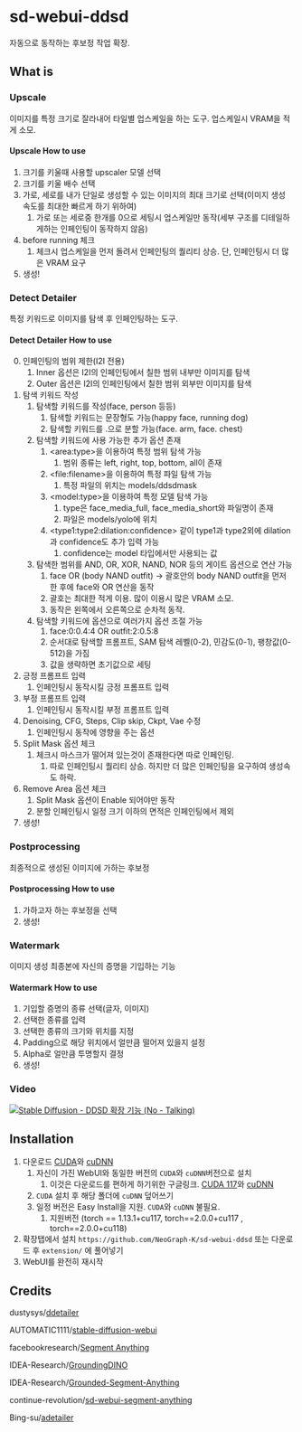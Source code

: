 # sd-webui-ddsd
자동으로 동작하는 후보정 작업 확장.

## What is
### Upscale
이미지를 특정 크기로 잘라내어 타일별 업스케일을 하는 도구. 업스케일시 VRAM을 적게 소모.
#### Upscale How to use
1. 크기를 키울때 사용할 upscaler 모델 선택
2. 크기를 키울 배수 선택
3. 가로, 세로를 내가 단일로 생성할 수 있는 이미지의 최대 크기로 선택(이미지 생성 속도를 최대한 빠르게 하기 위하여)
    1. 가로 또는 세로중 한개를 0으로 세팅시 업스케일만 동작(세부 구조를 디테일하게하는 인페인팅이 동작하지 않음)
4. before running 체크
    1. 체크시 업스케일을 먼저 돌려서 인페인팅의 퀄리티 상승. 단, 인페인팅시 더 많은 VRAM 요구
5. 생성!
### Detect Detailer
특정 키워드로 이미지를 탐색 후 인페인팅하는 도구.
#### Detect Detailer How to use
0. 인페인팅의 범위 제한(I2I 전용)
    1. Inner 옵션은 I2I의 인페인팅에서 칠한 범위 내부만 이미지를 탐색
    2. Outer 옵션은 I2I의 인페인팅에서 칠한 범위 외부만 이미지를 탐색
1. 탐색 키워드 작성
    1. 탐색할 키워드를 작성(face, person 등등)
        1. 탐색할 키워드는 문장형도 가능(happy face, running dog)
        2. 탐색할 키워드를 .으로 분할 가능(face. arm, face. chest)
    2. 탐색할 키워드에 사용 가능한 추가 옵션 존재
        1. &lt;area:type&gt;을 이용하여 특정 범위 탐색 가능
            1. 범위 종류는 left, right, top, bottom, all이 존재
        2. &lt;file:filename&gt;을 이용하여 특정 파일 탐색 가능
            1. 특정 파일의 위치는 models/ddsdmask
        3. &lt;model:type&gt;을 이용하여 특정 모델 탐색 가능
            1. type은 face_media_full, face_media_short와 파일명이 존재
            2. 파일은 models/yolo에 위치
        4. &lt;type1:type2:dilation:confidence&gt; 같이 type1과 type2외에 dilation과 confidence도 추가 입력 가능
            1. confidence는 model 타입에서만 사용되는 값
    3. 탐색한 범위를 AND, OR, XOR, NAND, NOR 등의 게이트 옵션으로 연산 가능
        1. face OR (body NAND outfit) -> 괄호안의 body NAND outfit을 먼저 한 후에 face와 OR 연산을 동작
        2. 괄호는 최대한 적게 이용. 많이 이용시 많은 VRAM 소모.
        3. 동작은 왼쪽에서 오른쪽으로 순차적 동작.
    4. 탐색할 키워드에 옵션으로 여러가지 옵션 조절 가능
        1. face:0:0.4:4 OR outfit:2:0.5:8
        2. 순서대로 탐색할 프롬프트, SAM 탐색 레벨(0-2), 민감도(0-1), 팽창값(0-512)을 가짐
        3. 값을 생략하면 초기값으로 세팅
2. 긍정 프롬프트 입력
    1. 인페인팅시 동작시킬 긍정 프롬프트 입력
3. 부정 프롬프트 입력
    1. 인페인팅시 동작시킬 부정 프롬프트 입력
4. Denoising, CFG, Steps, Clip skip, Ckpt, Vae 수정
    1. 인페인팅시 동작에 영향을 주는 옵션
5. Split Mask 옵션 체크
    1. 체크시 마스크가 떨어져 있는것이 존재한다면 따로 인페인팅.
        1. 따로 인페인팅시 퀄리티 상승. 하지만 더 많은 인페인팅을 요구하여 생성속도 하락.
6. Remove Area 옵션 체크
    1. Split Mask 옵션이 Enable 되어야만 동작
    2. 분할 인페인팅시 일정 크기 이하의 면적은 인페인팅에서 제외
6. 생성!
### Postprocessing
최종적으로 생성된 이미지에 가하는 후보정
#### Postprocessing How to use
1. 가하고자 하는 후보정을 선택
2. 생성!
### Watermark
이미지 생성 최종본에 자신의 증명을 기입하는 기능
#### Watermark How to use
1. 기입할 증명의 종류 선택(글자, 이미지)
2. 선택한 종류를 입력
3. 선택한 종류의 크기와 위치를 지정
4. Padding으로 해당 위치에서 얼만큼 떨어져 있을지 설정
5. Alpha로 얼만큼 투명할지 결정
6. 생성!

### Video
[![Stable Diffusion - DDSD 확장 기능  (No - Talking)](http://img.youtube.com/vi/9wfZyJhPPho/0.jpg)](https://youtu.be/9wfZyJhPPho)

## Installation
1. 다운로드 [CUDA](https://developer.nvidia.com/cuda-toolkit-archive)와 [cuDNN](https://developer.nvidia.com/rdp/cudnn-archive)
    1. 자신이 가진 WebUI와 동일한 버전의 `CUDA`와 `cuDNN`버전으로 설치
        1. 이것은 다운로드를 편하게 하기위한 구글링크. [CUDA 117](https://drive.google.com/file/d/1HRTOLTB44-pRcrwIw9lQak2OC2ohNle3/view?usp=share_link)와 [cuDNN](https://drive.google.com/file/d/1QcgaxUra0WnCWrCLjsWp_QKw1PKcvqpj/view?usp=share_link)
    2. `CUDA` 설치 후 해당 폴더에 `cuDNN` 덮어쓰기
    3. 일정 버전은 Easy Install을 지원. `CUDA`와 `cuDNN` 불필요.
        1. 지원버전 (torch == 1.13.1+cu117, torch==2.0.0+cu117 , torch==2.0.0+cu118)
2. 확장탭에서 설치 `https://github.com/NeoGraph-K/sd-webui-ddsd` 또는 다운로드 후 `extension/` 에 풀어넣기
3. WebUI를 완전히 재시작

## Credits

dustysys/[ddetailer](https://github.com/dustysys/ddetailer)

AUTOMATIC1111/[stable-diffusion-webui](https://github.com/AUTOMATIC1111/stable-diffusion-webui)

facebookresearch/[Segment Anything](https://github.com/facebookresearch/segment-anything)

IDEA-Research/[GroundingDINO](https://github.com/IDEA-Research/GroundingDINO)

IDEA-Research/[Grounded-Segment-Anything](https://github.com/IDEA-Research/Grounded-Segment-Anything)

continue-revolution/[sd-webui-segment-anything](https://github.com/continue-revolution/sd-webui-segment-anything)

Bing-su/[adetailer](https://github.com/Bing-su/adetailer)
